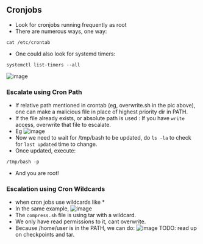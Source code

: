 ## Cronjobs
- Look for cronjobs running frequently as root
- There are numerous ways, one way:
```
cat /etc/crontab
```
- One could also look for systemd timers:
```
systemctl list-timers --all
```
![image](https://user-images.githubusercontent.com/64409788/208079387-9f9c8e15-7b78-42a6-82f1-11296c0e3680.png)

### Escalate using Cron Path
- If relative path mentioned in crontab (eg, overwrite.sh in the pic above), one can make a malicious file in place of highest priority dir in PATH.
- If the file already exists, or absolute path is used : If you have `write` access, overwrite that file to escalate.
- Eg
![image](https://user-images.githubusercontent.com/64409788/208079672-1a378992-e34c-4cbf-b2cc-463bd940f1f8.png)
- Now we need to wait for /tmp/bash to be updated, do `ls -la` to check for `last updated` time to change.
- Once updated, execute:
```
/tmp/bash -p
```
- And you are root!

### Escalation using Cron Wildcards
- when cron jobs use wildcards like *
- In the same example,
![image](https://user-images.githubusercontent.com/64409788/208081525-9bdf4ba0-c453-4a5a-8c07-c6d3a84bfacf.png)
- The `compress.sh` file is using tar with a wildcard.
- We only have read permissions to it, cant overwrite.
- Because /home/user is in the PATH, we can do:
![image](https://user-images.githubusercontent.com/64409788/208084938-38551ee0-c329-4090-99c2-2006dfc897c2.png)
TODO: read up on checkpoints and tar.


